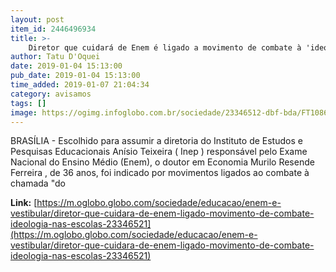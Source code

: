 ```yaml
---
layout: post
item_id: 2446496934
title: >-
    Diretor que cuidará de Enem é ligado a movimento de combate à 'ideologia' nas escolas
author: Tatu D'Oquei
date: 2019-01-04 15:13:00
pub_date: 2019-01-04 15:13:00
time_added: 2019-01-07 21:04:34
category: avisamos
tags: []
image: https://ogimg.infoglobo.com.br/sociedade/23346512-dbf-bda/FT1086A/652/murilorezende.jpg
---
```


BRASÍLIA - Escolhido para assumir a diretoria do Instituto de Estudos e Pesquisas Educacionais Anísio Teixeira ( Inep ) responsável pelo Exame Nacional do Ensino Médio (Enem), o doutor em Economia Murilo Resende Ferreira , de 36 anos, foi indicado por movimentos ligados ao combate à chamada "do

**Link:** [https://m.oglobo.globo.com/sociedade/educacao/enem-e-vestibular/diretor-que-cuidara-de-enem-ligado-movimento-de-combate-ideologia-nas-escolas-23346521](https://m.oglobo.globo.com/sociedade/educacao/enem-e-vestibular/diretor-que-cuidara-de-enem-ligado-movimento-de-combate-ideologia-nas-escolas-23346521)


